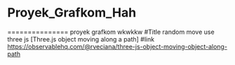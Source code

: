 # Proyek_Grafkom_Hah
===============
proyek grafkom wkwkkw
#Title random move use three js [Three.js object moving along a path]
#link https://observablehq.com/@rveciana/three-js-object-moving-object-along-path
